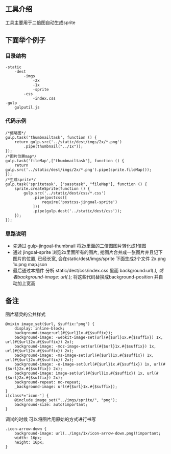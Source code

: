 ## 工具介绍
工具主要用于二倍图自动生成sprite
## 下面举个例子
### 目录结构
```
-static 
    -dest
        -imgs
            -2x
            -1x
            -sprite
        -css
            -index.css
-gulp
    gulputil.js
```
### 代码示例
```
/*缩略图*/
gulp.task('thumbnailtask', function () {
    return gulp.src('../static/dest/imgs/2x/*.png')
        .pipe(thumbnail("../1x"));
});
/*图片位置map*/
gulp.task('fileMap',["thumbnailtask"], function () {
    return gulp.src('../static/dest/imgs/2x/*.png').pipe(sprite.fileMap());
});
/*生成sprite*/
gulp.task('spritetask', ["sasstask", "fileMap"], function () {
    sprite.createSprite(function () {
        gulp.src('../static/dest/css/*.css')
            .pipe(postcss([
                require('postcss-jingoal-sprite')
            ]))
            .pipe(gulp.dest('../static/dest/css'));
    });
});
```

### 思路说明
* 先通过 gulp-jingoal-thumbnail 将2x里面的二倍图图片转化成1倍图
* 通过 jingoal-sprite 浏览2x里面所有的图片, 抢图片合并成一张图片并且记下图片的位置, 已经长宽, 会在static/dest/imgs/sprite 下面生成3个文件 2x.png 1x.png map.json
* 最后通过本插件 分析 static/dest/css/index.css 里面 background:url(.*), 或者background-image: url(.*); 将这些代码替换成background-position  并自动加上宽高

## 备注

图片精灵的公共样式
```
@mixin image_set($url, $suffix:"png") {
    display: inline-block;
    background-image:url(#{$url}1x.#{$suffix});
    background-image: -webkit-image-set(url(#{$url}1x.#{$suffix}) 1x, url(#{$url}2x.#{$suffix}) 2x);
    background-image: -moz-image-set(url(#{$url}1x.#{$suffix}) 1x, url(#{$url}2x.#{$suffix}) 2x);
    background-image: -ms-image-set(url(#{$url}1x.#{$suffix}) 1x, url(#{$url}2x.#{$suffix}) 2x);
    background-image: -o-image-set(url(#{$url}1x.#{$suffix}) 1x, url(#{$url}2x.#{$suffix}) 2x);
    background-image: image-set(url(#{$url}1x.#{$suffix}) 1x, url(#{$url}2x.#{$suffix}) 2x);
    background-repeat: no-repeat;
    _background-image: url(#{$url}1x.#{$suffix});
}
i[class*='icon-'] {
    @include image_set("../imgs/sprite/", "png");
    background-size: auto!important;
}
```
调试的时候 可以将图片用原始的方式进行书写
```
.icon-arrow-down {
    background-image: url(../imgs/1x/icon-arrow-down.png)!important;
    width: 16px;
    height: 16px;
}
```


